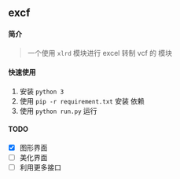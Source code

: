 ## excf

#### 简介

> 一个使用 `xlrd` 模块进行 excel 转制 vcf 的 模块

#### 快速使用

1. 安装 `python 3`
2. 使用 `pip -r requirement.txt` 安装 依赖 
3. 使用 `python run.py` 运行

#### TODO


- [x] 图形界面   
- [ ] 美化界面
- [ ] 利用更多接口
